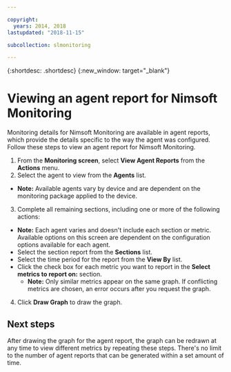 ```yaml
---

copyright:
  years: 2014, 2018
lastupdated: "2018-11-15"

subcollection: slmonitoring

---
```


{:shortdesc: .shortdesc}
{:new_window: target="_blank"}

# Viewing an agent report for Nimsoft Monitoring

Monitoring details for Nimsoft Monitoring are available in agent reports, which provide the details specific to the way the agent was configured. Follow these steps to view an agent report for Nimsoft Monitoring.

1. From the **Monitoring screen**, select **View Agent Reports** from the **Actions** menu.
2. Select the agent to view from the **Agents** list.
  * **Note:** Available agents vary by device and are dependent on the monitoring package applied to the device.
3. Complete all remaining sections, including one or more of the following actions:
  * **Note:** Each agent varies and doesn't include each section or metric. Available options on this screen are dependent on the configuration options available for each agent.
  * Select the section report from the **Sections** list.
  * Select the time period for the report from the **View By** list.
  * Click the check box for each metric you want to report in the **Select metrics to report on:** section.
    * **Note:** Only similar metrics appear on the same graph. If conflicting metrics are chosen, an error occurs after you request the graph.
4. Click **Draw Graph** to draw the graph.

## Next steps

After drawing the graph for the agent report, the graph can be redrawn at any time to view different metrics by repeating these steps. There's no limit to the number of agent reports that can be generated within a set amount of time.
